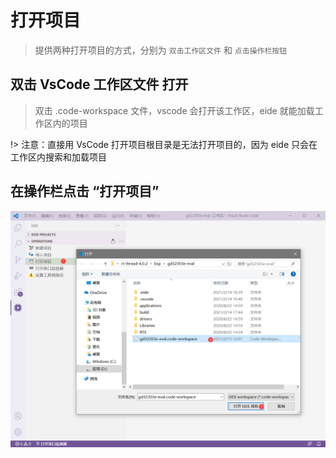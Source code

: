 # 打开项目

> 提供两种打开项目的方式，分别为 `双击工作区文件` 和 `点击操作栏按钮`

## 双击 VsCode 工作区文件 打开

> 双击 .code-workspace 文件，vscode 会打开该工作区，eide 就能加载工作区内的项目

!> 注意：直接用 VsCode 打开项目根目录是无法打开项目的，因为 eide 只会在工作区内搜索和加载项目

## 在操作栏点击 “打开项目”

![open project](../img/open_prj.png)

